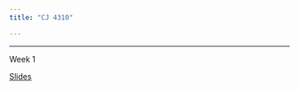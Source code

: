 ```yaml
---
title: "CJ 4310"

---
```


---
Week 1

[Slides](https://sethbwatts.com/courses/crime-control-strat-2025/slides/week1.html)
